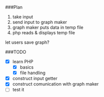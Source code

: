 ###Plan
1. take input
2. send input to graph maker
3. graph maker puts data in temp file
4. php reads & displays temp file

let users save graph?

###TODO
- [x] learn PHP
   - [x] basics
   - [x] file handling
- [x] construct input getter
- [x] construct comunication with graph maker
- [ ] test it
